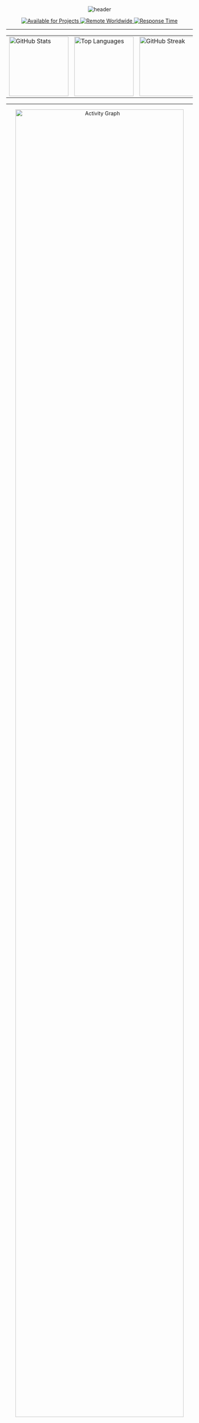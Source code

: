 <div align="center">

<div align="center">
  <img src="https://capsule-render.vercel.app/api?type=waving&color=0:FF00FF,50:7F00FF,100:00FFFF&height=200&section=header&text=%F0%93%82%80%20DreamCoder08%20%F0%93%82%80&fontSize=50&fontColor=FFFFFF&animation=twinkling&fontAlignY=35&stroke=00FFFF&strokeWidth=1" alt="header"/>
<p>
<a href="https://github.com/dreamcoder08">
  <img src="https://img.shields.io/badge/💻%20Available%20for%20Projects-0A0F1A?style=for-the-badge&labelColor=00FFFF&logo=github&logoColor=FFFFFF" alt="Available for Projects"/>
</a>
<a href="https://github.com/dreamcoder08">
  <img src="https://img.shields.io/badge/🌍%20Remote%20Worldwide-0A0F1A?style=for-the-badge&labelColor=00FFFF&logo=globe&logoColor=FFFFFF" alt="Remote Worldwide"/>
</a>
<a href="https://github.com/dreamcoder08">
  <img src="https://img.shields.io/badge/⏱%20Response%20Time%20~2hrs-0A0F1A?style=for-the-badge&labelColor=00FFFF&logo=clock&logoColor=FFFFFF" alt="Response Time"/>
</a>
</p>

</div>

---

<div align="center">

<table>
  <tr>
    <td>
      <img src="https://github-readme-stats.vercel.app/api?username=dreamcoder08&show_icons=true&hide_border=true&bg_color=0A0F1A&title_color=00FFFF&text_color=EAEAEA&icon_color=FF00FF&count_private=true&card_width=340" alt="GitHub Stats" height="160"/>
    </td>
    <td>
      <img src="https://github-readme-stats.vercel.app/api/top-langs/?username=dreamcoder08&layout=compact&hide_border=true&bg_color=0A0F1A&title_color=00FFFF&text_color=EAEAEA&card_width=340" alt="Top Languages" height="160"/>
    </td>
    <td>
      <img src="https://streak-stats.demolab.com/?user=dreamcoder08&hide_border=true&background=0A0F1A&stroke=EAEAEA&ring=00FFFF&fire=FF00FF&currStreakNum=00FFFF&sideNums=EAEAEA&currStreakLabel=FF00FF&sideLabels=00FFFF&dates=EAEAEA" alt="GitHub Streak" height="160"/>
    </td>
  </tr>
</table>

---

<img src="https://github-readme-activity-graph.vercel.app/graph?username=dreamcoder08&custom_title=Contribution%20Activity&bg_color=0A0F1A&color=EAEAEA&line=00FFFF&point=FF00FF&area_color=00FFFF&area=true&hide_border=true" alt="Activity Graph" width="95%"/>

</div>



---


## 🛠️ **Tech Stack**

<div align="center">

### **🎨 Frontend**

<p>
  <img src="https://img.shields.io/badge/React-0A0F1A?style=for-the-badge&logo=react&logoColor=61DAFB" alt="React"/>
  <img src="https://img.shields.io/badge/Vue.js-0A0F1A?style=for-the-badge&logo=vue.js&logoColor=42B883" alt="Vue.js"/>
  <img src="https://img.shields.io/badge/Angular-0A0F1A?style=for-the-badge&logo=angular&logoColor=DD0031" alt="Angular"/>
  <img src="https://img.shields.io/badge/TypeScript-0A0F1A?style=for-the-badge&logo=typescript&logoColor=3178C6" alt="TypeScript"/>
  <img src="https://img.shields.io/badge/TailwindCSS-0A0F1A?style=for-the-badge&logo=tailwind-css&logoColor=38B2AC" alt="Tailwind CSS"/>
</p>

### **⚙️ Backend**

<p>
  <img src="https://img.shields.io/badge/Node.js-0A0F1A?style=for-the-badge&logo=node.js&logoColor=5FA04E" alt="Node.js"/>
  <img src="https://img.shields.io/badge/Python-0A0F1A?style=for-the-badge&logo=python&logoColor=3776AB" alt="Python"/>
  <img src="https://img.shields.io/badge/Java-0A0F1A?style=for-the-badge&logo=openjdk&logoColor=ED8B00" alt="Java"/>
  <img src="https://img.shields.io/badge/Go-0A0F1A?style=for-the-badge&logo=go&logoColor=00ADD8" alt="Go"/>
  <img src="https://img.shields.io/badge/PHP-0A0F1A?style=for-the-badge&logo=php&logoColor=777BB4" alt="PHP"/>
</p>

### **🗄️ Databases & Cloud**

<p>
  <img src="https://img.shields.io/badge/PostgreSQL-0A0F1A?style=for-the-badge&logo=postgresql&logoColor=336791" alt="PostgreSQL"/>
  <img src="https://img.shields.io/badge/MongoDB-0A0F1A?style=for-the-badge&logo=mongodb&logoColor=4EA94B" alt="MongoDB"/>
  <img src="https://img.shields.io/badge/Redis-0A0F1A?style=for-the-badge&logo=redis&logoColor=DC382D" alt="Redis"/>
  <img src="https://img.shields.io/badge/AWS-0A0F1A?style=for-the-badge&logo=amazon-aws&logoColor=FF9900" alt="AWS"/>
  <img src="https://img.shields.io/badge/Docker-0A0F1A?style=for-the-badge&logo=docker&logoColor=2496ED" alt="Docker"/>
</p>

### **🔐 Security & DevOps**

<p>
  <img src="https://img.shields.io/badge/Kubernetes-0A0F1A?style=for-the-badge&logo=kubernetes&logoColor=326CE5" alt="Kubernetes"/>
  <img src="https://img.shields.io/badge/Terraform-0A0F1A?style=for-the-badge&logo=terraform&logoColor=7B42BC" alt="Terraform"/>
  <img src="https://img.shields.io/badge/Jenkins-0A0F1A?style=for-the-badge&logo=jenkins&logoColor=D24939" alt="Jenkins"/>
  <img src="https://img.shields.io/badge/GitLab-0A0F1A?style=for-the-badge&logo=gitlab&logoColor=FC6D26" alt="GitLab"/>
</p>

</div>

---

## 📫 **Connect with Me**

<div align="center">
  <a href="https://github.com/dreamcoder08">
    <img src="https://img.shields.io/badge/GitHub-0A0F1A?style=for-the-badge&logo=github&logoColor=FFFFFF" alt="GitHub"/>
  </a>
  <a href="https://linkedin.com/in/dreamcoder08">
    <img src="https://img.shields.io/badge/LinkedIn-0A0F1A?style=for-the-badge&logo=linkedin&logoColor=0A66C2" alt="LinkedIn"/>
  </a>
  <a href="https://twitter.com/dreamcoder08">
    <img src="https://img.shields.io/badge/Twitter-0A0F1A?style=for-the-badge&logo=twitter&logoColor=1DA1F2" alt="Twitter"/>
  </a>
  <a href="mailto:contact@dreamcoder08.dev">
    <img src="https://img.shields.io/badge/Email-0A0F1A?style=for-the-badge&logo=gmail&logoColor=EA4335" alt="Email"/>
  </a>
  <a href="https://dreamcoder08.dev">
    <img src="https://img.shields.io/badge/Portfolio-0A0F1A?style=for-the-badge&logo=todoist&logoColor=FF5722" alt="Portfolio"/>
  </a>
</div>


<div align="center">

### 💡 *"Code is like humor. When you have to explain it, it's bad."* — **Cory House**

---

![Profile Views](https://komarev.com/ghpvc/?username=dreamcoder08&style=for-the-badge&color=00FFFF&label=PROFILE+VIEWS&labelColor=0A0F1A)

</div>

